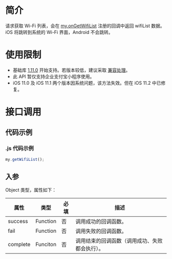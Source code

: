 # 简介

请求获取 Wi-Fi 列表，会在 [my.onGetWifiList](https://opendocs.alipay.com/mini/api/ongetwifilist) 注册的回调中返回 wifiList 数据。iOS 将跳转到系统的 Wi-Fi 界面，Android 不会跳转。

# 使用限制

- 基础库 [1.11.0](https://opendocs.alipay.com/mini/framework/compatibility) 开始支持。若版本较低，建议采取 [兼容处理](https://opendocs.alipay.com/mini/framework/compatibility)。
- 此 API 暂仅支持企业支付宝小程序使用。
- iOS 11.0 及 iOS 11.1 两个版本因系统问题，该方法失效。但在 iOS 11.2 中已修复。

# 接口调用

## 代码示例

### .js 代码示例

```javascript
my.getWifiList();
```

## 入参

Object 类型，属性如下：

| **属性** | **类型** | **必填** | **描述** |
| --- | --- | --- | --- |
| success | Function | 否 | 调用成功的回调函数。 |
| fail | Function | 否 | 调用失败的回调函数。 |
| complete | Funciton | 否 | 调用结束的回调函数（调用成功、失败都会执行）。 |
